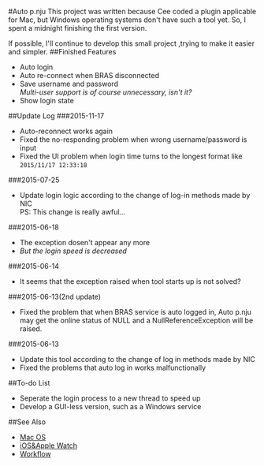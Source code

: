 #Auto p.nju
This project was written because Cee coded a plugin applicable for Mac, but Windows operating systems don't have such a tool yet. So, I spent a midnight finishing the first version.

If possible, I'll continue to develop this small project ,trying to make it easier and simpler.
##Finished Features
* Auto login
* Auto re-connect when BRAS disconnected
* Save username and password  
*Multi-user support is of course unnecessary, isn't it?*
* Show login state

##Update Log
###2015-11-17
* Auto-reconnect works again
* Fixed the no-responding problem when wrong username/password is input
* Fixed the UI problem when login time turns to the longest format like `2015/11/17 12:33:18`

###2015-07-25
* Update login logic according to the change of log-in methods made by NIC  
PS: This change is really awful...

###2015-06-18
* The exception dosen't appear any more
* *But the login speed is decreased*

###2015-06-14
* It seems that the exception raised when tool starts up is not solved?


###2015-06-13(2nd update)
* Fixed the problem that when BRAS service is auto logged in, Auto p.nju may get the online status of NULL and a NullReferenceException will be raised.

###2015-06-13
* Update this tool according to the change of log in methods made by NIC
* Fixed the problems that auto log in works malfunctionally

##To-do List
* Seperate the login process to a new thread to speed up
* Develop a GUI-less version, such as a Windows service

##See Also
* [Mac OS](https://github.com/Cee/PNJU-TodayWidget)
* [iOS&Apple Watch](https://github.com/Cee/PNJU-Watch)
* [Workflow](https://github.com/Cee/PNJU-Workflow)
